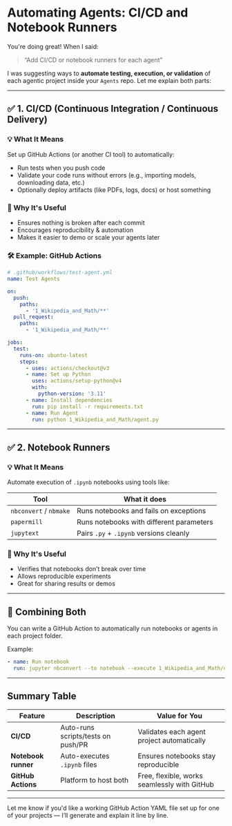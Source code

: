 
# Automating Agents: CI/CD and Notebook Runners

You're doing great! When I said:

> “Add CI/CD or notebook runners for each agent”

I was suggesting ways to **automate testing, execution, or validation** of each agentic project inside your `Agents` repo. Let me explain both parts:

---

## ✅ 1. CI/CD (Continuous Integration / Continuous Delivery)

### 💡 What It Means
Set up GitHub Actions (or another CI tool) to automatically:
- Run tests when you push code
- Validate your code runs without errors (e.g., importing models, downloading data, etc.)
- Optionally deploy artifacts (like PDFs, logs, docs) or host something

### 🧠 Why It's Useful
- Ensures nothing is broken after each commit
- Encourages reproducibility & automation
- Makes it easier to demo or scale your agents later

### 🛠️ Example: GitHub Actions
```yaml
# .github/workflows/test-agent.yml
name: Test Agents

on:
  push:
    paths:
      - '1_Wikipedia_and_Math/**'
  pull_request:
    paths:
      - '1_Wikipedia_and_Math/**'

jobs:
  test:
    runs-on: ubuntu-latest
    steps:
      - uses: actions/checkout@v3
      - name: Set up Python
        uses: actions/setup-python@v4
        with:
          python-version: '3.11'
      - name: Install dependencies
        run: pip install -r requirements.txt
      - name: Run Agent
        run: python 1_Wikipedia_and_Math/agent.py
```

---

## ✅ 2. Notebook Runners

### 💡 What It Means
Automate execution of `.ipynb` notebooks using tools like:

| Tool | What it does |
|------|--------------|
| `nbconvert` / `nbmake` | Runs notebooks and fails on exceptions |
| `papermill`            | Runs notebooks with different parameters |
| `jupytext`             | Pairs `.py` + `.ipynb` versions cleanly |

### 🧠 Why It's Useful
- Verifies that notebooks don’t break over time
- Allows reproducible experiments
- Great for sharing results or demos

---

## 🧩 Combining Both
You can write a GitHub Action to automatically run notebooks or agents in each project folder.

Example:
```yaml
- name: Run notebook
  run: jupyter nbconvert --to notebook --execute 1_Wikipedia_and_Math/demo.ipynb
```

---

## Summary Table

| Feature             | Description                        | Value for You                                |
|---------------------|------------------------------------|----------------------------------------------|
| **CI/CD**           | Auto-runs scripts/tests on push/PR | Validates each agent project automatically   |
| **Notebook runner** | Auto-executes `.ipynb` files       | Ensures notebooks stay reproducible          |
| **GitHub Actions**  | Platform to host both              | Free, flexible, works seamlessly with GitHub |

---

Let me know if you'd like a working GitHub Action YAML file set up for one of your projects — I’ll generate and explain it line by line.
